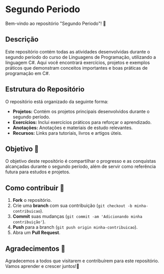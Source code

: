 # Segundo Periodo

Bem-vindo ao repositório "Segundo Periodo"! 🌟

## Descrição

Este repositório contém todas as atividades desenvolvidas durante o segundo período do curso de Linguagens de Programação, utilizando a linguagem C#. Aqui você encontrará exercícios, projetos e exemplos práticos que demonstram conceitos importantes e boas práticas de programação em C#.

## Estrutura do Repositório

O repositório está organizado da seguinte forma:

- **Projetos:** Contém os projetos principais desenvolvidos durante o segundo período.
- **Exercícios:** Inclui exercícios práticos para reforçar o aprendizado.
- **Anotações:** Anotações e materiais de estudo relevantes.
- **Recursos:** Links para tutoriais, livros e artigos úteis.

## Objetivo 🎯

O objetivo deste repositório é compartilhar o progresso e as conquistas alcançadas durante o segundo período, além de servir como referência futura para estudos e projetos.

## Como contribuir 🤝

1. **Fork** o repositório.
2. Crie uma **branch** com sua contribuição (`git checkout -b minha-contribuicao`).
3. **Commit** suas mudanças (`git commit -am 'Adicionando minha contribuição'`).
4. **Push** para a branch (`git push origin minha-contribuicao`).
5. Abra um **Pull Request**.

## Agradecimentos 🙌

Agradecemos a todos que visitarem e contribuírem para este repositório. Vamos aprender e crescer juntos!🚀
